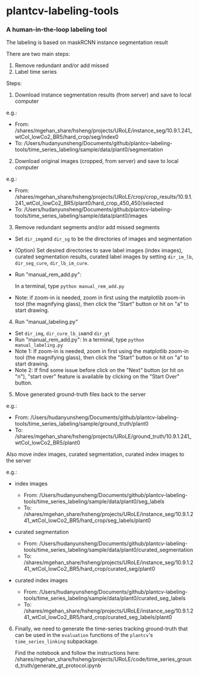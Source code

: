 # plantcv-labeling-tools

### A human-in-the-loop labeling tool

The labeling is based on maskRCNN instance segmentation result

There are two main steps:
1. Remove redundant and/or add missed
2. Label time series

Steps:
1. Download instance segmentation results (from server) and save to local computer

e.g.:
  - From: /shares/mgehan_share/hsheng/projects/URoLE/instance_seg/10.9.1.241_wtCol_lowCo2_BR5/hard_crop/seg/index0
  - To: /Users/hudanyunsheng/Documents/github/plantcv-labeling-tools/time_series_labeling/sample/data/plant0/segmentation

2. Download original images (cropped, from server) and save to local computer

e.g.:
  - From: /shares/mgehan_share/hsheng/projects/URoLE/crop/crop_results/10.9.1.241_wtCol_lowCo2_BR5/plant0/hard_crop_450_450/selected
  - To: /Users/hudanyunsheng/Documents/github/plantcv-labeling-tools/time_series_labeling/sample/data/plant0/images

3. Remove redundant segments and/or add missed segments
- Set `dir_img`and `dir_sg` to be the directories of images and segmentation
- (Option) Set desired directories to save label images (index images), curated segmentation results, curated label images
  by setting `dir_im_lb`, `dir_seg_cure`, `dir_lb_im_cure`. 
- Run "manual_rem_add.py":
  
  In a terminal, type
  `python manual_rem_add.py`
- Note: if zoom-in is needed, zoom in first using the matplotlib zoom-in tool (the magnifying glass), then click the 
  "Start" button or hit on "a" to start drawing.
   
4. Run "manual_labeling.py"
- Set `dir_img`, `dir_cure_lb_im`and `dir_gt`
- Run "manual_rem_add.py":
  In a terminal, type
  `python manual_labeling.py`
- Note 1: If zoom-in is needed, zoom in first using the matplotlib zoom-in tool (the magnifying glass), then click the 
  "Start" button or hit on "a" to start drawing.
- Note 2: If find some issue before click on the "Next" button (or hit on "n"), "start over" feature is available by 
  clicking on the "Start Over" button.
  
5. Move generated ground-truth files back to the server

e.g.: 
  - From: /Users/hudanyunsheng/Documents/github/plantcv-labeling-tools/time_series_labeling/sample/ground_truth/plant0
  - To: /shares/mgehan_share/hsheng/projects/URoLE/ground_truth/10.9.1.241_wtCol_lowCo2_BR5/plant0

Also move index images, curated segmentation, curated index images to the server

e.g.: 
- index images
  - From: /Users/hudanyunsheng/Documents/github/plantcv-labeling-tools/time_series_labeling/sample/data/plant0/seg_labels
  - To: /shares/mgehan_share/hsheng/projects/URoLE/instance_seg/10.9.1.241_wtCol_lowCo2_BR5/hard_crop/seg_labels/plant0
  
- curated segmentation
  - From: /Users/hudanyunsheng/Documents/github/plantcv-labeling-tools/time_series_labeling/sample/data/plant0/curated_segmentation
  - To: /shares/mgehan_share/hsheng/projects/URoLE/instance_seg/10.9.1.241_wtCol_lowCo2_BR5/hard_crop/curated_seg/plant0

- curated index images
  - From: /Users/hudanyunsheng/Documents/github/plantcv-labeling-tools/time_series_labeling/sample/data/plant0/curated_seg_labels
  - To: /shares/mgehan_share/hsheng/projects/URoLE/instance_seg/10.9.1.241_wtCol_lowCo2_BR5/hard_crop/curated_seg_labels/plant0
  
6. Finally, we need to generate the time-series tracking ground-truth that can be used in the `evaluation` functions of 
   the `plantcv`'s `time_series_linking` subpackage.
   
   Find the notebook and follow the instructions here:
/shares/mgehan_share/hsheng/projects/URoLE/code/time_series_ground_truth/generate_gt_protocol.ipynb